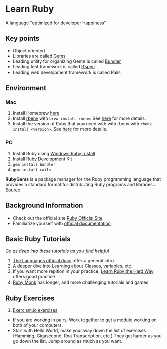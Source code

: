 # Learn Ruby
A language "optimized for developer happiness"

## Key points
- Object oriented
- Libraries are called [Gems](https://rubygems.org/)
- Leading utility for organizing Gems is called [Bundler](http://bundler.io/)
- Leading test framework is called [Rspec](http://rspec.info/)
- Leading web development framework is called Rails

## Environment
### Mac
1. Install Homebrew [here](https://brew.sh/)
2. Install [rbenv](https://github.com/rbenv/rbenv#installation) with `brew install rbenv`. See [here](https://github.com/rbenv/rbenv#homebrew-on-macos) for more details.
3. Install the version of Ruby that you need with with rbenv with `rbenv install <version>`. See [here](https://github.com/rbenv/rbenv#installing-ruby-versions) for more details.

### PC
1. Install Ruby using [Windows Ruby Install](https://rubyinstaller.org/)
2. Install Ruby Development Kit
3. `gem install bundler`
3. `gem install rails`

**RubyGems** is a package manager for the Ruby programming language that provides a standard format for distributing Ruby programs and libraries... [Source](https://en.wikipedia.org/wiki/RubyGems)

## Background Information
- Check out the official site [Ruby Official Site](https://www.ruby-lang.org/en/)
- Familiarize yourself with [official documentation](http://ruby-doc.org/)

## Basic Ruby Tutorials
*Go as deep into these tutorials as you find helpful*
1. [The Languages official docs](https://www.ruby-lang.org/en/documentation/quickstart/) offer a general intro
1. A deeper dive into [Learning about Classes, variables, etc.](http://ruby-doc.com/docs/ProgrammingRuby/)
1. If you want more repition in your practice, [Learn Ruby the Hard Way](https://learnrubythehardway.org/book/) offers good practice
1. [Ruby Monk](https://rubymonk.com/) has longer, and more challenging tutorials and games

## Ruby Exercises

1. [Exercism.io exercises](https://exercism.org/tracks/ruby/exercises)
  * If you are working in pairs, Work together to get a module working on both of your computers.
  * Start with Hello World, make your way down the list of exercises (Hamming, Gigasecond, Rna Transcription, etc.) They get harder as you go down the list. Jump around as much as you want.

